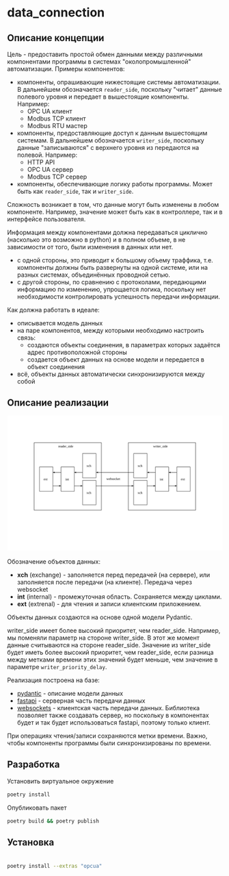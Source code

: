 # data_connection

## Описание концепции

Цель - предоставить простой обмен данными между различными компонентами программы в системах "околопромышленной" автоматизации. Примеры компонентов:
- компоненты, опрашивающие нижестоящие системы автоматизации. В дальнейшем обозначается `reader_side`, поскольку "читает" данные полевого уровня и передает в вышестоящие компоненты. Например:
	- OPC UA клиент
	- Modbus TCP клиент
	- Modbus RTU мастер
- компоненты, предоставляющие доступ к данным вышестоящим системам. В дальнейшем обозначается `writer_side`, поскольку данные "записываются" с верхнего уровня из передаются на полевой. Например:
	- HTTP API
	- OPC UA сервер
	- Modbus TCP сервер
- компоненты, обеспечивающие логику работы программы. Может быть как `reader_side`, так и `writer_side`.

Сложность возникает в том, что данные могут быть изменены в любом компоненте. Например, значение может быть как в контроллере, так и в интерфейсе пользователя.

Информация между компонентами должна передаваться циклично (насколько это возможно в python) и в полном объеме, в не зависимости от того, были изменения в данных или нет.
- с одной стороны, это приводит к большому объему траффика, т.е. компоненты должны быть развернуты на одной системе, или на разных системах, объединённых проводной сетью.
- с другой стороны, по сравнению с протоколами, передающими информацию по изменению, упрощается логика, поскольку нет необходимости контролировать успешность передачи информации.

Как должна работать в идеале:
- описывается модель данных
- на паре компонентов, между которыми необходимо настроить связь:
	- создаются объекты соединения, в параметрах которых задаётся адрес противоположной стороны
	- создается объект данных на основе модели и передается в объект соединения
- всё, объекты данных автоматически синхронизируются между собой

## Описание реализации

![docs/schema.svg](docs/schema.svg)

Обозначение объектов данных:
- **xch** (exchange) - заполняется перед передачей (на сервере), или заполняется после передачи (на клиенте). Передача через websocket
- **int** (internal) - промежуточная область. Сохраняется между циклами.
- **ext** (extrenal) - для чтения и записи клиентским приложением.

Объекты данных создаются на основе одной модели Pydantic.

writer_side имеет более высокий приоритет, чем reader_side. Например, мы поменяли параметр на стороне writer_side. В этот же момент данные считываются на стороне reader_side. Значение из writer_side будет иметь более высокий приоритет, чем reader_side, если разница между метками времени этих значений будет меньше, чем значение в параметре `writer_priority_delay`.

Реализация построена на базе:
- [pydantic](https://pydantic-docs.helpmanual.io/) - описание модели данных
- [fastapi](https://fastapi.tiangolo.com/) - серверная часть передачи данных
- [websockets](https://websockets.readthedocs.io/en/stable/index.html) - клиентская часть передачи данных. Библиотека позволяет также создавать сервер, но поскольку в компонентах будет и так будет использоваться fastapi, поэтому только клиент.

При операциях чтения/записи сохраняются метки времени. Важно, чтобы компоненты программы были синхронизированы по времени.


## Разработка

Установить виртуальное окружение

```sh
poetry install
```

Опубликовать пакет

```sh
poetry build && poetry publish
```


## Установка

```sh

poetry install --extras "opcua"

```